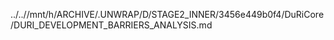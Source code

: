 ../..//mnt/h/ARCHIVE/.UNWRAP/D/STAGE2_INNER/3456e449b0f4/DuRiCore/DURI_DEVELOPMENT_BARRIERS_ANALYSIS.md